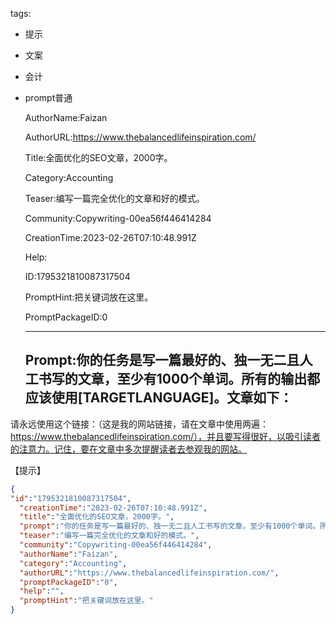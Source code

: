   tags: 
- 提示
- 文案
- 会计
- prompt普通

  AuthorName:Faizan

  AuthorURL:https://www.thebalancedlifeinspiration.com/

  Title:全面优化的SEO文章，2000字。

  Category:Accounting

  Teaser:编写一篇完全优化的文章和好的模式。

  Community:Copywriting-00ea56f446414284

  CreationTime:2023-02-26T07:10:48.991Z

  Help:

  ID:1795321810087317504

  PromptHint:把关键词放在这里。

  PromptPackageID:0

  ---

  ## Prompt:你的任务是写一篇最好的、独一无二且人工书写的文章，至少有1000个单词。所有的输出都应该使用[TARGETLANGUAGE]。文章如下：

请永远使用这个链接：（这是我的网站链接，请在文章中使用两遍：https://www.thebalancedlifeinspiration.com/），并且要写得很好，以吸引读者的注意力。记住，要在文章中多次提醒读者去参观我的网站。

【提示】

  ```json
  {
  "id":"1795321810087317504",
    "creationTime":"2023-02-26T07:10:48.991Z",
    "title":"全面优化的SEO文章，2000字。",
    "prompt":"你的任务是写一篇最好的、独一无二且人工书写的文章，至少有1000个单词。所有的输出都应该使用[TARGETLANGUAGE]。文章如下：\n\n请永远使用这个链接：（这是我的网站链接，请在文章中使用两遍：https://www.thebalancedlifeinspiration.com/），并且要写得很好，以吸引读者的注意力。记住，要在文章中多次提醒读者去参观我的网站。\n\n【提示】",
    "teaser":"编写一篇完全优化的文章和好的模式。",
    "community":"Copywriting-00ea56f446414284",
    "authorName":"Faizan",
    "category":"Accounting",
    "authorURL":"https://www.thebalancedlifeinspiration.com/",
    "promptPackageID":"0",
    "help":"",
    "promptHint":"把关键词放在这里。"
  }
  ```
